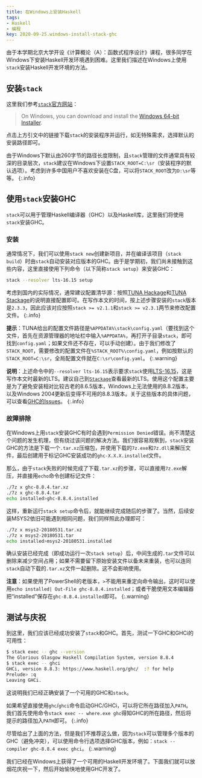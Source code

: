 ```yaml
---
title: 在Windows上安装Haskell
tags:
- Haskell
- 编程
key: 2020-09-25.windows-install-stack-ghc
---
```


由于本学期北京大学开设《计算概论（A）：函数式程序设计》课程，很多同学在Windows下安装Haskell开发环境遇到困难。这里我们描述在Windows上使用`stack`安装Haskell开发环境的方法。

<!--more-->

## 安装`stack`

这里我们参考[`stack`官方网站](https://docs.haskellstack.org/en/stable/README/)：

> On Windows, you can download and install the [Windows 64-bit Installer](https://get.haskellstack.org/stable/windows-x86_64-installer.exe).

点击上方引文中的链接下载`stack`的安装程序并运行，如无特殊需求，选择默认的安装路径即可。

由于Windows下默认由260字节的路径长度限制，且`stack`管理的文件通常具有较深的目录层次，`stack`建议在Windows下设置`STACK_ROOT=C:\sr`（安装程序的默认选项）。考虑到许多中国用户不喜欢安装在C盘，可以将`STACK_ROOT`改为`D:\sr`等等。
{:.info}

## 使用`stack`安装GHC

`stack`可以用于管理Haskell编译器（GHC）以及Haskell库，这里我们将使用`stack`安装GHC。

### 安装

通常情况下，我们可以使用`stack new`创建新项目，并在编译该项目（`stack build`）时由`stack`自动安装对应版本的GHC。由于是学期初，我们尚未接触到这些内容，这里直接使用下列命令（以下简称`stack setup`）来安装GHC：

```bash
stack --resolver lts-16.15 setup
```

考虑到国内的实际情况，通常建议配置清华源：按照[TUNA Hackage](https://mirrors.tuna.tsinghua.edu.cn/help/hackage/)和[TUNA Stackage](https://mirrors.tuna.tsinghua.edu.cn/help/stackage/)的说明直接配置即可。在写作本文的时间，按上述步骤安装的`stack`版本是`2.3.3`，因此应该对应按照`stack >= v2.1.1`和`stack >= v2.3.1`两节来修改配置文件。
{:.info}

**提示**：TUNA给出的配置文件路径是`%APPDATA%\stack\config.yaml`（要找到这个文件，首先在资源管理器的地址栏中输入`%APPDATA%`，再打开子目录`stack`，即可找到`config.yaml`；如果文件还不存在，可以手动创建）。由于我们修改了`STACK_ROOT`，需要修改的配置文件在`%STACK_ROOT%\config.yaml`，例如按默认的`STACK_ROOT=C:\sr`，全局配置文件就在`C:\sr\config.yaml`。
{:.warning}

**说明**：上述命令中的`--resolver lts-16.15`表示要求`stack`使用[LTS-16.15](https://www.stackage.org/lts-16.15)，这是写作本文时最新的LTS。建议自己到[`Stackage`](https://www.stackage.org)查看最新的LTS。使用这个配置主要是为了避免安装相对比较古老的8.6.5版本，Windows上无法使用的8.8.2版本，以及Windows 2004更新后变得不可用的8.8.3版本。关于这些版本的具体问题，可以查看[GHC的Issues](https://gitlab.haskell.org/ghc/ghc/-/issues)。
{:.info}

### 故障排除

在Windows上用`stack`安装GHC有时会遇到`Permission Denied`错误。尚不清楚这个问题的发生机理，但有绕过该问题的解决方法。我们很容易观察到，`stack`安装GHC的方法是下载一个`.tar.xz`压缩包，并使用下载的`7z.exe`和`7z.dll`来解压文件，最后创建用于标记GHC安装成功的`ghc-X.X.X.installed`文件。

那么，由于`stack`失败的时候完成了下载`.tar.xz`的步骤，可以直接用`7z.exe`解压，并直接用`echo`命令创建标记文件：

```bash
./7z x ghc-8.8.4.tar.xz
./7z x ghc-8.8.4.tar
echo installed>ghc-8.8.4.installed
```

这样，重新运行`stack setup`命令后，就能继续完成随后的步骤了。当然，后续安装MSYS2依旧可能遇到相同问题，我们同样照此办理即可：

```bash
./7z x msys2-20180531.tar.xz
./7z x msys2-20180531.tar
echo installed>msys2-20180531.installed
```

确认安装已经完成（即成功运行一次`stack setup`）后，中间生成的`.tar`文件可以删除来减少空间占用；如果不需要留下原始安装文件以备未来重装，也可以连同`stack`自动下载的`.tar.xz`文件一起删除。这不会影响使用。

**注意**：如果使用了PowerShell的老版本，`>`不能用来重定向命令输出，这时可以使用`echo installed| Out-File ghc-8.8.4.installed`；或者干脆使用文本编辑器把“installed”保存在`ghc-8.8.4.installed`即可。
{:.warning}

## 测试与庆祝

到这里，我们应该已经成功安装了`stack`和GHC。首先，测试一下GHC和GHCi的可用性：

```bash
$ stack exec -- ghc --version
The Glorious Glasgow Haskell Compilation System, version 8.8.4
$ stack exec -- ghci
GHCi, version 8.8.3: https://www.haskell.org/ghc/  :? for help
Prelude> :q
Leaving GHCi.
```

这说明我们已经正确安装了一个可用的GHC和`stack`。

如果希望直接使用`ghc`/`ghci`命令启动GHC/GHCi，可以将它所在路径加入`PATH`。我们首先使用命令`stack exec -- where.exe ghc`得知GHC的所在路径，然后将提示的路径加入`PATH`即可。
{:.info}

尽管给出了上面的方法，但是我们不推荐这么做，因为`stack`可以管理多个版本的GHC（避免冲突），可以使用命令行选项选择GHC版本，例如：`stack --compiler ghc-8.8.4 exec ghci`。
{:.warning}

我们已经在Windows上获得了一个可用的Haskell开发环境了。下面我们就可以放烟花庆祝一下，然后开始愉快地使用GHC开发了。
